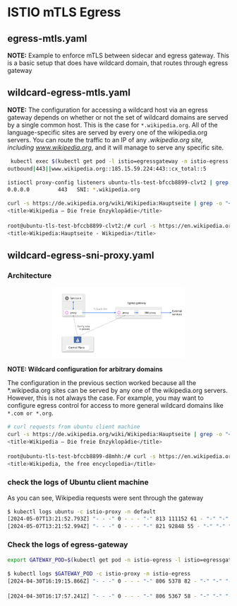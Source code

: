 # ISTIO mTLS Egress

## egress-mtls.yaml
**NOTE:** Example to enforce mTLS between sidecar and egress gateway. This is a basic setup that does have wildcard domain, that routes through egress gateway


## wildcard-egress-mtls.yaml
**NOTE:** The configuration for accessing a wildcard host via an egress gateway depends on whether or not the set of wildcard domains are served by a single common host. This is the case for `*.wikipedia.org`. All of the language-specific sites are served by every one of the wikipedia.org servers. You can route the traffic to an IP of any *.wikipedia.org site, including www.wikipedia.org*, and it will manage to serve any specific site.

```bash
 kubectl exec $(kubectl get pod -l istio=egressgateway -n istio-egress -o jsonpath='{.items[0].metadata.name}') -c istio-proxy -n istio-egress -- pilot-agent request GET clusters | grep '^outbound|443||www.wikipedia.org.*cx_total:'
outbound|443||www.wikipedia.org::185.15.59.224:443::cx_total::5
```

```bash
istioctl proxy-config listeners ubuntu-tls-test-bfccb8899-clvt2 | grep wiki
0.0.0.0         443   SNI: *.wikipedia.org                                                     Cluster: outbound|443|wildcard|istio-egressgateway.istio-egress.svc.cluster.local
```


```bash
curl -s https://de.wikipedia.org/wiki/Wikipedia:Hauptseite | grep -o "<title>.*</title>"
<title>Wikipedia – Die freie Enzyklopädie</title>

root@ubuntu-tls-test-bfccb8899-clvt2:/# curl -s https://en.wikipedia.org/wiki/Wikipedia:Hauptseite | grep -o "<title>.*</title>"
<title>Wikipedia:Hauptseite - Wikipedia</title>
```

## wildcard-egress-sni-proxy.yaml

### Architecture
<p align="center">
<img src="./images/istio-tls-with-sni.svg" width="60%" />
</p>

**NOTE: Wildcard configuration for arbitrary domains**

The configuration in the previous section worked because all the *.wikipedia.org sites can be served by any one of the wikipedia.org servers. However, this is not always the case. For example, you may want to configure egress control for access to more general wildcard domains like `*.com or *.org`.

```bash
# curl requests from ubuntu client machine
curl -s https://de.wikipedia.org/wiki/Wikipedia:Hauptseite | grep -o "<title>.*</title>"
<title>Wikipedia – Die freie Enzyklopädie</title>

root@ubuntu-tls-test-bfccb8899-d8mhh:/# curl -s https://en.wikipedia.org/wiki/Main_Page | grep -o "<title>.*</title>"
<title>Wikipedia, the free encyclopedia</title>
```

### check the logs of Ubuntu client machine
As you can see, Wikipedia requests were sent through the gateway
```bash
$ kubectl logs ubuntu -c istio-proxy -n default
[2024-05-07T13:21:52.793Z] "- - -" 0 - - - "-" 813 111152 61 - "-" "-" "-" "-" "172.17.5.170:8443" outbound|443|wildcard|egressgateway.istio-egress.svc.cluster.local 172.17.34.35:55102 208.80.153.224:443 172.17.34.35:37020 en.wikipedia.org -
[2024-05-07T13:21:52.994Z] "- - -" 0 - - - "-" 821 92848 55 - "-" "-" "-" "-" "172.17.5.170:8443" outbound|443|wildcard|egressgateway.istio-egress.svc.cluster.local 172.17.34.35:55108 208.80.153.224:443 172.17.34.35:37030 de.wikipedia.org -
```

### Check the logs of egress-gateway
```bash
export GATEWAY_POD=$(kubectl get pod -n istio-egress -l istio=egressgateway -o jsonpath={.items..metadata.name})
```

```bash
$ kubectl logs $GATEWAY_POD -c istio-proxy -n istio-egress
[2024-04-30T16:19:15.866Z] "- - -" 0 - - - "-" 806 5378 82 - "-" "-" "-" "-" "185.15.59.224:443" dynamic_forward_proxy_cluster 10.1.1.172:58604 envoy://sni_listener/ envoy://internal_client_address/ de.wikipedia.org -

[2024-04-30T16:17:57.241Z] "- - -" 0 - - - "-" 806 5367 58 - "-" "-" "-" "-" "185.15.59.224:443" dynamic_forward_proxy_cluster 10.1.1.172:58156 envoy://sni_listener/ envoy://internal_client_address/ en.wikipedia.org -
```

